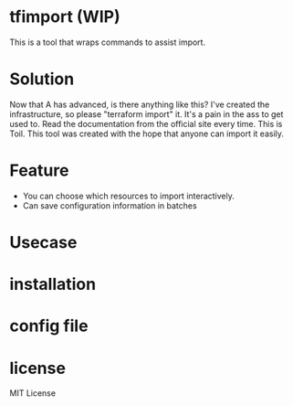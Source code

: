 # tfimport (WIP)
This is a tool that wraps commands to assist import.

# Solution

Now that A has advanced, is there anything like this?
I've created the infrastructure, so please "terraform import" it.
It's a pain in the ass to get used to. Read the documentation from the official site every time.
This is Toil.
This tool was created with the hope that anyone can import it easily.

# Feature
- You can choose which resources to import interactively.
- Can save configuration information in batches

# Usecase

# installation

# config file

# license
MIT License
